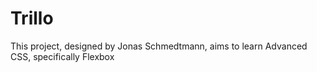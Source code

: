 # Trillo
This project, designed by Jonas Schmedtmann, aims to learn Advanced CSS, specifically Flexbox
